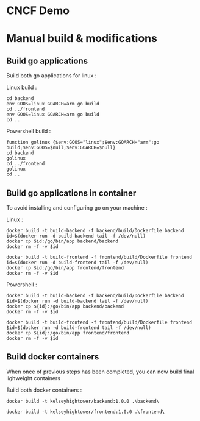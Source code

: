 # CNCF Demo

# Manual build & modifications

## Build go applications

Build both go applications for linux :

Linux build :
```
cd backend
env GOOS=linux GOARCH=arm go build
cd ../frontend
env GOOS=linux GOARCH=arm go build
cd ..
```

Powershell build :
```
function golinux {$env:GOOS="linux";$env:GOARCH="arm";go build;$env:GOOS=$null;$env:GOARCH=$null}
cd backend
golinux
cd ../frontend
golinux
cd ..
```

## Build go applications in container

To avoid installing and configuring go on your machine :

Linux :
```
docker build -t build-backend -f backend/build/Dockerfile backend
id=$(docker run -d build-backend tail -f /dev/null)
docker cp $id:/go/bin/app backend/backend
docker rm -f -v $id

docker build -t build-frontend -f frontend/build/Dockerfile frontend
id=$(docker run -d build-frontend tail -f /dev/null)
docker cp $id:/go/bin/app frontend/frontend
docker rm -f -v $id

```

Powershell :
```
docker build -t build-backend -f backend/build/Dockerfile backend
$id=$(docker run -d build-backend tail -f /dev/null)
docker cp ${id}:/go/bin/app backend/backend
docker rm -f -v $id

docker build -t build-frontend -f frontend/build/Dockerfile frontend
$id=$(docker run -d build-frontend tail -f /dev/null)
docker cp ${id}:/go/bin/app frontend/frontend
docker rm -f -v $id

```

## Build docker containers

When once of previous steps has been completed, you can now build final lighweight containers

Build both docker containers :

```
docker build -t kelseyhightower/backend:1.0.0 .\backend\

docker build -t kelseyhightower/frontend:1.0.0 .\frontend\

```
